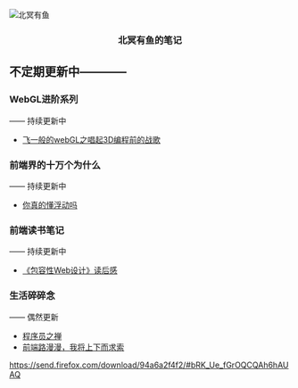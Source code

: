 ![北冥有鱼](https://desk-fd.zol-img.com.cn/t_s960x600c5/g5/M00/0A/0F/ChMkJ1ju4YqIG2K9AAK6BOHpGz8AAbn4gA849sAAroc468.jpg)

<h3 align="center">北冥有鱼的笔记</h3>

## 不定期更新中————

### WebGL进阶系列
—— 持续更新中
 - [飞一般的webGL之唱起3D编程前的战歌](https://github.com/godkun/blog/issues/1)
 
### 前端界的十万个为什么
—— 持续更新中
 - [你真的懂浮动吗](https://github.com/godkun/fee-problems/issues/1)
 
### 前端读书笔记
—— 持续更新中
 - [《包容性Web设计》读后感](https://github.com/godkun/blog/issues/11)
 
### 生活碎碎念
—— 偶然更新
 - [程序员之禅](https://github.com/godkun/blog/issues/7)
 - [前端路漫漫，我将上下而求索](https://github.com/godkun/blog/issues/5)
 
 
 https://send.firefox.com/download/94a6a2f4f2/#bRK_Ue_fGrOQCQAh6hAUAQ
